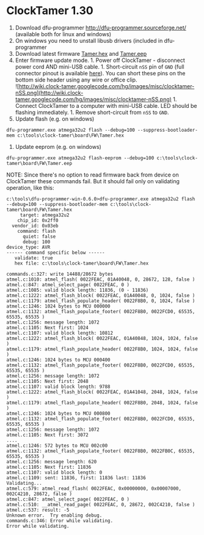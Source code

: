 # ClockTamer 1.30 #

  1. Download dfu-programmer http://dfu-programmer.sourceforge.net/ (available both for linux and windows)
  1. On windows you need to unstall libusb drivers (included in dfu-programmer
  1. Download latest firmware [Tamer.hex](https://clock-tamer.googlecode.com/hg-history/new-lufa/board/FW/Tamer.hex) and [Tamer.eep](https://clock-tamer.googlecode.com/hg-history/new-lufa/board/FW/Tamer.eep)
  1. Enter firmware update mode.
    1. Power off ClockTamer - disconnect power cord AND mini-USB cable.
    1. Short-circuit `nSS` pin of `GND` (full connector pinout is available [here](ProtocolSPI#ClockTamer_pinout.md)). You can short these pins on the bottom side header using any wire or office clip.<br />![http://wiki.clock-tamer.googlecode.com/hg/images/misc/clocktamer-nSS.png](http://wiki.clock-tamer.googlecode.com/hg/images/misc/clocktamer-nSS.png)
    1. Connect ClockTamer to a computer with mini-USB cable. LED should be flashing immediately.
    1. Remove short-circuit from `nSS` to `GND`.
  1. Update flash (e.g. on windows)
```
dfu-programmer.exe atmega32u2 flash --debug=100 --suppress-bootloader-mem c:\tools\clock-tamer\board\FW\Tamer.hex
```
  1. Update eeprom (e.g. on windows)
```
dfu-programmer.exe atmega32u2 flash-eeprom --debug=100 c:\tools\clock-tamer\board\FW\Tamer.eep
```

NOTE: Since there's no option to read firmware back from device on ClockTamer these commands fail. But it should fail only on validating operation, like this:

```
c:\tools\dfu-programmer-win-0.6.0>dfu-programmer.exe atmega32u2 flash --debug=100 --suppress-bootloader-mem c:\tools\clock-tamer\board\FW\Tamer.hex
     target: atmega32u2
    chip_id: 0x2ff0
  vendor_id: 0x03eb
    command: flash
      quiet: false
      debug: 100
device_type: AVR
------ command specific below ------
   validate: true
   hex file: c:\tools\clock-tamer\board\FW\Tamer.hex

commands.c:327: write 14488/28672 bytes
atmel.c:1010: atmel_flash( 0022FEAC, 01A40048, 0, 28672, 128, false )
atmel.c:847: atmel_select_page( 0022FEAC, 0 )
atmel.c:1085: valid block length: 11836, (0 - 11836)
atmel.c:1222: atmel_flash_block( 0022FEAC, 01A40048, 0, 1024, false )
atmel.c:1179: atmel_flash_populate_header( 0022F8B0, 0, 1024, false )
atmel.c:1246: 1024 bytes to MCU 000000
atmel.c:1132: atmel_flash_populate_footer( 0022F8B0, 0022FCD0, 65535, 65535, 65535 )
atmel.c:1256: message length: 1072
atmel.c:1105: Next first: 1024
atmel.c:1107: valid block length: 10812
atmel.c:1222: atmel_flash_block( 0022FEAC, 01A40848, 1024, 1024, false )
atmel.c:1179: atmel_flash_populate_header( 0022F8B0, 1024, 1024, false )
atmel.c:1246: 1024 bytes to MCU 000400
atmel.c:1132: atmel_flash_populate_footer( 0022F8B0, 0022FCD0, 65535, 65535, 65535 )
atmel.c:1256: message length: 1072
atmel.c:1105: Next first: 2048
atmel.c:1107: valid block length: 9788
atmel.c:1222: atmel_flash_block( 0022FEAC, 01A41048, 2048, 1024, false )
atmel.c:1179: atmel_flash_populate_header( 0022F8B0, 2048, 1024, false )
atmel.c:1246: 1024 bytes to MCU 000800
atmel.c:1132: atmel_flash_populate_footer( 0022F8B0, 0022FCD0, 65535, 65535, 65535 )
atmel.c:1256: message length: 1072
atmel.c:1105: Next first: 3072
....
atmel.c:1246: 572 bytes to MCU 002c00
atmel.c:1132: atmel_flash_populate_footer( 0022F8B0, 0022FB0C, 65535, 65535, 65535 )
atmel.c:1256: message length: 620
atmel.c:1105: Next first: 11836
atmel.c:1107: valid block length: 0
atmel.c:1109: sent: 11836, first: 11836 last: 11836
Validating...
atmel.c:579: atmel_read_flash( 0022FEAC, 0x00000000, 0x00007000, 002C4210, 28672, false )
atmel.c:847: atmel_select_page( 0022FEAC, 0 )
atmel.c:510: __atmel_read_page( 0022FEAC, 0, 28672, 002C4210, false )
atmel.c:537: result: -5
Unknown error.  Try enabling debug.
commands.c:346: Error while validating.
Error while validating.
```